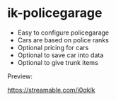 # ik-policegarage

- Easy to configure policegarage
- Cars are based on police ranks
- Optional pricing for cars
- Optional to save car into data
- Optional to give trunk items

Preview:

https://streamable.com/i0qklk